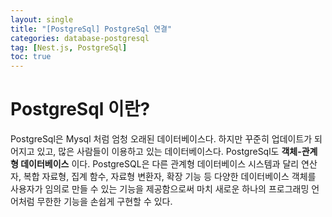 ```yaml
---
layout: single
title: "[PostgreSql] PostgreSql 연결"
categories: database-postgresql
tag: [Nest.js, PostgreSql]
toc: true
---
```


# PostgreSql 이란?

PostgreSql은 Mysql 처럼 엄청 오래된 데이터베이스다. 하지만 꾸준히 업데이트가 되어지고 있고, 많은 사람들이 이용하고 있는 데이터베이스다. PostgreSql도 **객체-관계형 데이터베이스** 이다. PostgreSQL은 다른 관계형 데이터베이스 시스템과 달리 연산자, 복합 자료형, 집계 함수, 자료형 변환자, 확장 기능 등 다양한 데이터베이스 객체를 사용자가 임의로 만들 수 있는 기능을 제공함으로써 마치 새로운 하나의 프로그래밍 언어처럼 무한한 기능을 손쉽게 구현할 수 있다.
